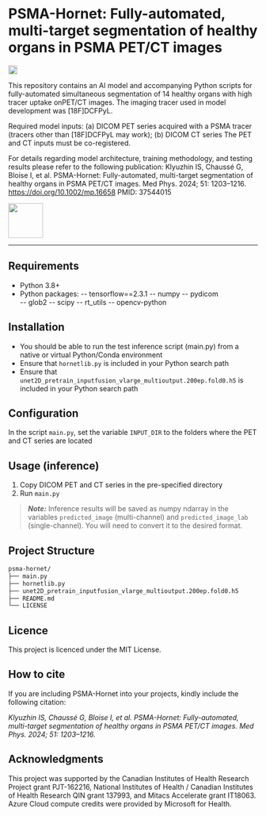 # PSMA-Hornet: Fully-automated, multi-target segmentation of healthy organs in PSMA PET/CT images

<p align="left">
    <img alt="PyPI - License" src="https://img.shields.io/github/license/qurit/rt-utils?color=g" height="18" />
</p>

This repository contains an AI model and accompanying Python scripts for fully-automated simultaneous segmentation of 14 healthy organs with high tracer uptake onPET/CT images. The imaging tracer used in model development was [18F]DCFPyL.

Required model inputs:
(a) DICOM PET series acquired with a PSMA tracer (tracers other than [18F]DCFPyL may work); (b) DICOM CT series
The PET and CT inputs must be co-registered.
   
For details regarding model architecture, training methodology, and testing results please refer to the following publication:
Klyuzhin IS, Chaussé G, Bloise I, et al. PSMA-Hornet: Fully-automated, multi-target segmentation of healthy organs in PSMA PET/CT images. Med Phys. 2024; 51: 1203–1216.
https://doi.org/10.1002/mp.16658
PMID: 37544015

<p align="left">
  <a href="https://www.bccrc.ca/dept/io-programs/qurit/"><img src="https://www.bccrc.ca/dept/io-programs/qurit/sites/qurit/files/FINAL_QURIT_PNG_60.png" height="70"/></a>
</p>

---

## Requirements
- Python 3.8+
- Python packages:
	-- tensorflow==2.3.1
	-- numpy
	-- pydicom  
	-- glob2 
	-- scipy 
	-- rt_utils
	-- opencv-python  
	
## Installation
- You should be able to run the test inference script (main.py) from a native or virtual Python/Conda environment
- Ensure that `hornetlib.py` is included in your Python search path
- Ensure that `unet2D_pretrain_inputfusion_vlarge_multioutput.200ep.fold0.h5` is included in your Python search path

## Configuration
In the script `main.py`, set the variable `INPUT_DIR` to the folders where the PET and CT series are located

## Usage (inference)
1. Copy DICOM PET and CT series in the pre-specified directory
2. Run `main.py`

> **_Note:_** Inference results will be saved as numpy ndarray in the variables `predicted_image` (multi-channel) and `predicted_image_lab` (single-channel). You will need to convert it to the desired format.

## Project Structure 
```md
psma-hornet/
├── main.py                                                              # Python script for evaluating the model
├── hornetlib.py                                                         # Utility functions
├── unet2D_pretrain_inputfusion_vlarge_multioutput.200ep.fold0.h5        # Model trained parameters
├── README.md                                                            # Project documentation
└── LICENSE                                                              # License file
```
## Licence 

This project is licenced under the MIT License.

## How to cite

If you are including PSMA-Hornet into your projects, kindly include the following citation:

*Klyuzhin IS, Chaussé G, Bloise I, et al. PSMA-Hornet: Fully-automated, multi-target segmentation of healthy organs in PSMA PET/CT images. Med Phys. 2024; 51: 1203–1216.*

## Acknowledgments

This project was supported by the Canadian Institutes of Health Research Project grant PJT-162216, National Institutes of Health / Canadian Institutes of Health Research QIN grant 137993, and Mitacs Accelerate grant IT18063. Azure Cloud compute credits were provided by Microsoft for Health.
